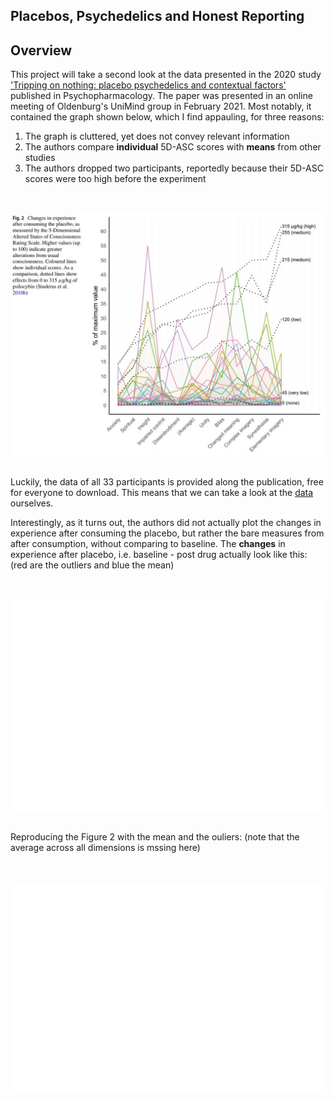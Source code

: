 ## Placebos, Psychedelics and Honest Reporting

## Overview
This project will take a second look at the data presented in the 2020 study ['Tripping on nothing: placebo psychedelics and contextual factors'](https://link.springer.com/article/10.1007/s00213-020-05464-5#Fig2) published in Psychopharmacology. The paper was presented in an online meeting of Oldenburg's UniMind group in February 2021. Most notably, it contained the graph shown below, which I find appauling, for three reasons:

1. The graph is cluttered, yet does not convey relevant information
2. The authors compare **individual** 5D-ASC scores with **means** from other studies
3. The authors dropped two participants, reportedly because their 5D-ASC scores were too high before the experiment

<div>
<br>
<br>

<img src="https://github.com/xavfunk/tripping-on-nothing-reanalysis/blob/main/figure2.JPG" alt="figure2" width="700"/>

</br>
</br>
</div>

Luckily, the data of all 33 participants is provided along the publication, free for everyone to download. This means that we can take a look at the [data](https://osf.io/xqtnh/) ourselves.

Interestingly, as it turns out, the authors did not actually plot the changes in experience after consuming the placebo, but rather the bare measures from after consumption, without comparing to baseline. The **changes** in experience after placebo, i.e. baseline - post drug actually look like this: (red are the outliers and blue the mean)

<div>
<br>
<br>

<img src=https://github.com/xavfunk/tripping-on-nothing-reanalysis/blob/main/changes_in_exp_pre_post.jpeg alt="figure2" width="700"/>

</br>
</br>
</div>

Reproducing the Figure 2 with the mean and the ouliers: (note that the average across all dimensions is mssing here)


<div>
<br>
<br>

<img src=https://github.com/xavfunk/tripping-on-nothing-reanalysis/blob/main/figure2_new.jpeg alt="figure2" width="700"/>

</br>
</br>
</div>
